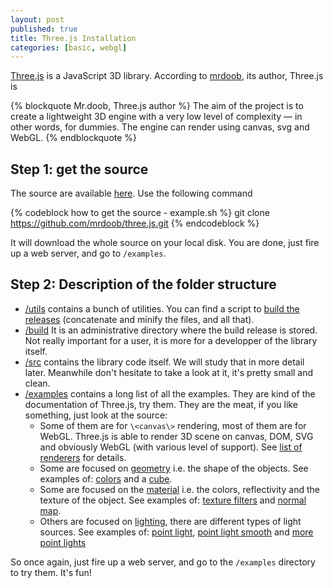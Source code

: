 ```yaml
---
layout: post
published: true
title: Three.js Installation
categories: [basic, webgl]
---
```


[Three.js](https://github.com/mrdoob/three.js) is a JavaScript 3D library. According
to [mrdoob](http://mrdoob.com/), its author, Three.js is

{% blockquote Mr.doob, Three.js author %}
The aim of the project is to create a lightweight 3D engine with a very low level of
complexity — in other words, for dummies. The engine can render using canvas, svg and WebGL.
{% endblockquote %}

## Step 1: get the source

The source are available [here](https://github.com/mrdoob/three.js). Use
the following command

{% codeblock how to get the source - example.sh %}
git clone https://github.com/mrdoob/three.js.git
{% endcodeblock %}

It will download the whole source on your local disk. You are done, just fire up
a web server, and go to ```/examples```.

<!--more-->

## Step 2: Description of the folder structure

  * [/utils](https://github.com/mrdoob/three.js/tree/master/utils) contains a bunch of utilities.
    You can find a script to [build the releases](https://github.com/mrdoob/three.js/blob/master/utils/build.sh)
    (concatenate and minify the files, and all that).
  * [/build](https://github.com/mrdoob/three.js/tree/master/build) It is an administrative directory
    where the build release is stored. Not really important for a user, it is more for a developper of the library itself.
  * [/src](https://github.com/mrdoob/three.js/tree/master/src) contains the library code itself. We will study that in more detail later. Meanwhile don't hesitate
    to take a look at it, it's pretty small and clean.
  * [/examples](https://github.com/mrdoob/three.js/tree/master/examples) contains a long list of all the examples. They are kind of the documentation of Three.js, try
    them. They are the meat, if you like something, just look at the source:
    * Some of them are for ```\<canvas\>``` rendering, most of them are for WebGL. Three.js is able to render 3D scene
      on canvas, DOM, SVG and obviously WebGL (with various level of support).
      See [list of renderers](https://github.com/mrdoob/three.js/tree/master/src/renderers) for details.
    * Some are focused on [geometry](https://github.com/mrdoob/three.js/tree/master/src/extras/geometries) i.e.
      the shape of the objects. See examples of:
      [colors](http://mrdoob.github.com/three.js/examples/webgl_geometry_colors.html) and a
      [cube](http://mrdoob.github.com/three.js/examples/canvas_geometry_cube.html).
    * Some are focused on the [material](https://github.com/mrdoob/three.js/tree/master/src/materials) i.e.
      the colors, reflectivity and the texture of the object. See examples of:
      [texture filters](http://mrdoob.github.com/three.js/examples/webgl_materials_texture_filters.html) and
      [normal map](http://mrdoob.github.com/three.js/examples/webgl_materials_normalmap.html).
    * Others are focused on [lighting](https://github.com/mrdoob/three.js/tree/master/src/lights), there are different
      types of light sources. See examples of:
      [point light](http://mrdoob.github.com/three.js/examples/canvas_lights_pointlights.html),
      [point light smooth](http://mrdoob.github.com/three.js/examples/canvas_lights_pointlights_smooth.html) and
      [more point lights](http://mrdoob.github.com/three.js/examples/webgl_lights_pointlights.html)

So once again, just fire up a web server, and go to the ```/examples``` directory to try them. It's fun!